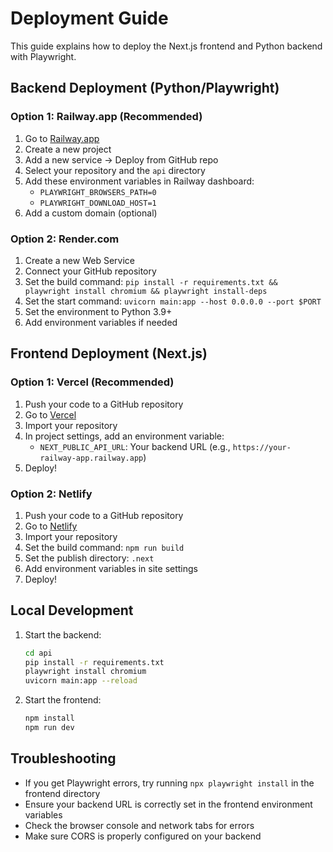 # Deployment Guide

This guide explains how to deploy the Next.js frontend and Python backend with Playwright.

## Backend Deployment (Python/Playwright)

### Option 1: Railway.app (Recommended)
1. Go to [Railway.app](https://railway.app/)
2. Create a new project
3. Add a new service -> Deploy from GitHub repo
4. Select your repository and the `api` directory
5. Add these environment variables in Railway dashboard:
   - `PLAYWRIGHT_BROWSERS_PATH=0`
   - `PLAYWRIGHT_DOWNLOAD_HOST=1`
6. Add a custom domain (optional)

### Option 2: Render.com
1. Create a new Web Service
2. Connect your GitHub repository
3. Set the build command: `pip install -r requirements.txt && playwright install chromium && playwright install-deps`
4. Set the start command: `uvicorn main:app --host 0.0.0.0 --port $PORT`
5. Set the environment to Python 3.9+
6. Add environment variables if needed

## Frontend Deployment (Next.js)

### Option 1: Vercel (Recommended)
1. Push your code to a GitHub repository
2. Go to [Vercel](https://vercel.com/)
3. Import your repository
4. In project settings, add an environment variable:
   - `NEXT_PUBLIC_API_URL`: Your backend URL (e.g., `https://your-railway-app.railway.app`)
5. Deploy!

### Option 2: Netlify
1. Push your code to a GitHub repository
2. Go to [Netlify](https://www.netlify.com/)
3. Import your repository
4. Set the build command: `npm run build`
5. Set the publish directory: `.next`
6. Add environment variables in site settings
7. Deploy!

## Local Development

1. Start the backend:
   ```bash
   cd api
   pip install -r requirements.txt
   playwright install chromium
   uvicorn main:app --reload
   ```

2. Start the frontend:
   ```bash
   npm install
   npm run dev
   ```

## Troubleshooting

- If you get Playwright errors, try running `npx playwright install` in the frontend directory
- Ensure your backend URL is correctly set in the frontend environment variables
- Check the browser console and network tabs for errors
- Make sure CORS is properly configured on your backend
